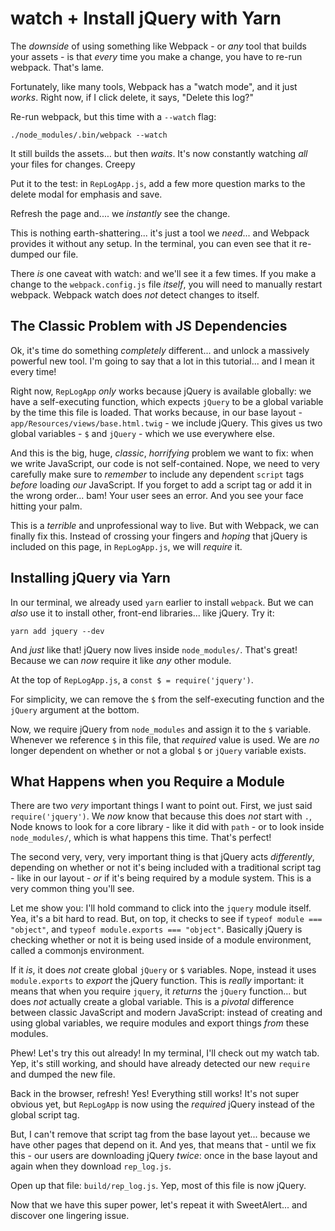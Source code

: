 # watch + Install jQuery with Yarn

The *downside* of using something like Webpack - or *any* tool that builds your
assets - is that *every* time you make a change, you have to re-run webpack. That's
lame.

Fortunately, like many tools, Webpack has a "watch mode", and it just *works*.
Right now, if I click delete, it says, "Delete this log?"

Re-run webpack, but this time with a `--watch` flag:

```terminal-silent
./node_modules/.bin/webpack --watch
```

It still builds the assets... but then *waits*. It's now constantly watching *all*
your files for changes. Creepy

Put it to the test: in `RepLogApp.js`, add a few more question marks to the delete
modal for emphasis and save.

Refresh the page and.... we *instantly* see the change.

This is nothing earth-shattering... it's just a tool we *need*... and Webpack provides
it without any setup. In the terminal, you can even see that it re-dumped our file.

There *is* one caveat with watch: and we'll see it a few times. If you make a change
to the `webpack.config.js` file *itself*, you will need to manually restart webpack.
Webpack watch does *not* detect changes to itself.

## The Classic Problem with JS Dependencies

Ok, it's time do something *completely* different... and unlock a massively powerful
new tool. I'm going to say that a lot in this tutorial... and I mean it every time!

Right now, `RepLogApp` *only* works because jQuery is available globally: we have
a self-executing function, which expects `jQuery` to be a global variable by the
time this file is loaded. That works because, in our base layout -
`app/Resources/views/base.html.twig` - we include jQuery. This gives us two global
variables - `$` and `jQuery` - which we use everywhere else.

And this is the big, huge, *classic*, *horrifying* problem we want to fix: when we
write JavaScript, our code is not self-contained. Nope, we need to very carefully
make sure to *remember* to include any dependent `script` tags *before* loading *our*
JavaScript. If you forget to add a script tag or add it in the wrong order... bam!
Your user sees an error. And you see your face hitting your palm.

This is a *terrible* and unprofessional way to live. But with Webpack, we can finally
fix this. Instead of crossing your fingers and *hoping* that jQuery is included on
this page, in `RepLogApp.js`, we will *require* it.

## Installing jQuery via Yarn

In our terminal, we already used `yarn` earlier to install `webpack`. But we can
*also* use it to install other, front-end libraries... like jQuery. Try it:

```terminal
yarn add jquery --dev
```

And *just* like that! jQuery now lives inside `node_modules/`. That's great! Because
we can *now* require it like *any* other module.

At the top of `RepLogApp.js`, a `const $ = require('jquery')`.

For simplicity, we can remove the `$` from the self-executing function and the
`jQuery` argument at the bottom.

Now, we require jQuery from `node_modules` and assign it to the `$` variable. Whenever
we reference `$` in this file, that *required* value is used. We are *no* longer
dependent on whether or not a global `$` or `jQuery` variable exists.

## What Happens when you Require a Module

There are two *very* important things I want to point out. First, we just said
`require('jquery')`. We *now* know that because this does *not* start with `.`,
Node knows to look for a core library - like it did with `path` - or to look inside
`node_modules/`, which is what happens this time. That's perfect!

The second very, very, very important thing is that jQuery acts *differently*,
depending on whether or not it's being included with a traditional script tag -
like in our layout - *or* if it's being required by a module system. This is a
very common thing you'll see.

Let me show you: I'll hold command to click into the `jquery` module itself. Yea,
it's a bit hard to read. But, on top, it checks to see if
`typeof module === "object"`, and `typeof module.exports === "object"`. Basically
jQuery is checking whether or not it is being used inside of a module environment,
called a commonjs environment.

If it *is*, it does *not* create global `jQuery` or `$` variables. Nope, instead
it uses `module.exports` to *export* the jQuery function. This is *really* important:
it means that when you require `jquery`, it *returns* the `jQuery` function...
but does *not* actually create a global variable. This is a *pivotal* difference
between classic JavaScript and modern JavaScript: instead of creating and using
global variables, we require modules and export things *from* these modules.

Phew! Let's try this out already! In my terminal, I'll check out my watch tab.
Yep, it's still working, and should have already detected our new `require` and
dumped the new file.

Back in the browser, refresh! Yes! Everything still works! It's not super obvious
yet, but `RepLogApp` is now using the *required* jQuery instead of the global
script tag.

But, I can't remove that script tag from the base layout yet... because we have other
pages that depend on it. And yes, that means that - until we fix this - our users
are downloading jQuery *twice*: once in the base layout and again when they download
`rep_log.js`.

Open up that file: `build/rep_log.js`. Yep, most of this file is now jQuery.

Now that we have this super power, let's repeat it with SweetAlert... and discover
one lingering issue.
